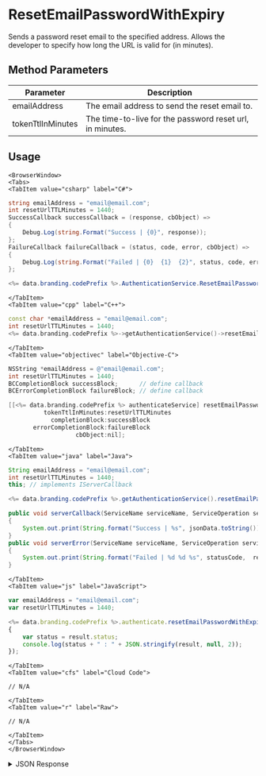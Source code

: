 # ResetEmailPasswordWithExpiry

Sends a password reset email to the specified address. Allows the developer to specify how long the URL is valid for (in minutes).

<PartialServop service_name="authenticationV2" operation_name="RESET_EMAIL_PASSWORD_WITH_EXPIRY" />

## Method Parameters

| Parameter         | Description                                              |
| ----------------- | -------------------------------------------------------- |
| emailAddress      | The email address to send the reset email to.            |
| tokenTtlInMinutes | The time-to-live for the password reset url, in minutes. |

## Usage

```mdx-code-block
<BrowserWindow>
<Tabs>
<TabItem value="csharp" label="C#">
```

```csharp
string emailAddress = "email@email.com";
int resetUrlTTLMinutes = 1440;
SuccessCallback successCallback = (response, cbObject) =>
{
    Debug.Log(string.Format("Success | {0}", response));
};
FailureCallback failureCallback = (status, code, error, cbObject) =>
{
    Debug.Log(string.Format("Failed | {0}  {1}  {2}", status, code, error));
};

<%= data.branding.codePrefix %>.AuthenticationService.ResetEmailPasswordWithExpiry(emailAddress, resetUrlTTLMinutes, successCallback, failureCallback);
```

```mdx-code-block
</TabItem>
<TabItem value="cpp" label="C++">
```

```cpp
const char *emailAddress = "email@email.com";
int resetUrlTTLMinutes = 1440;
<%= data.branding.codePrefix %>->getAuthenticationService()->resetEmailPasswordWithExpiry(emailAddress, resetUrlTTLMinutes, this);
```

```mdx-code-block
</TabItem>
<TabItem value="objectivec" label="Objective-C">
```

```objectivec
NSString *emailAddress = @"email@email.com";
int resetUrlTTLMinutes = 1440;
BCCompletionBlock successBlock;      // define callback
BCErrorCompletionBlock failureBlock; // define callback

[[<%= data.branding.codePrefix %> authenticateService] resetEmailPasswordWithExpiry:emailAddress
          tokenTtlInMinutes:resetUrlTTLMinutes
            completionBlock:successBlock
       errorCompletionBlock:failureBlock
                   cbObject:nil];
```

```mdx-code-block
</TabItem>
<TabItem value="java" label="Java">
```

```java
String emailAddress = "email@email.com";
int resetUrlTTLMinutes = 1440;
this; // implements IServerCallback

<%= data.branding.codePrefix %>.getAuthenticationService().resetEmailPasswordWithExpiry(emailAddress, resetUrlTTLMinutes, this);

public void serverCallback(ServiceName serviceName, ServiceOperation serviceOperation, JSONObject jsonData)
{
    System.out.print(String.format("Success | %s", jsonData.toString()));
}
public void serverError(ServiceName serviceName, ServiceOperation serviceOperation, int statusCode, int reasonCode, String jsonError)
{
    System.out.print(String.format("Failed | %d %d %s", statusCode,  reasonCode, jsonError.toString()));
}
```

```mdx-code-block
</TabItem>
<TabItem value="js" label="JavaScript">
```

```javascript
var emailAddress = "email@email.com";
var resetUrlTTLMinutes = 1440;

<%= data.branding.codePrefix %>.authenticate.resetEmailPasswordWithExpiry(emailAddress, resetUrlTTLMinutes, result =>
{
	var status = result.status;
	console.log(status + " : " + JSON.stringify(result, null, 2));
});
```

```mdx-code-block
</TabItem>
<TabItem value="cfs" label="Cloud Code">
```

```cfscript
// N/A
```

```mdx-code-block
</TabItem>
<TabItem value="r" label="Raw">
```

```cfscript
// N/A
```

```mdx-code-block
</TabItem>
</Tabs>
</BrowserWindow>
```

<details>
<summary>JSON Response</summary>

```json
{
    "status": 200,
    "data": null
}
```

</details>
